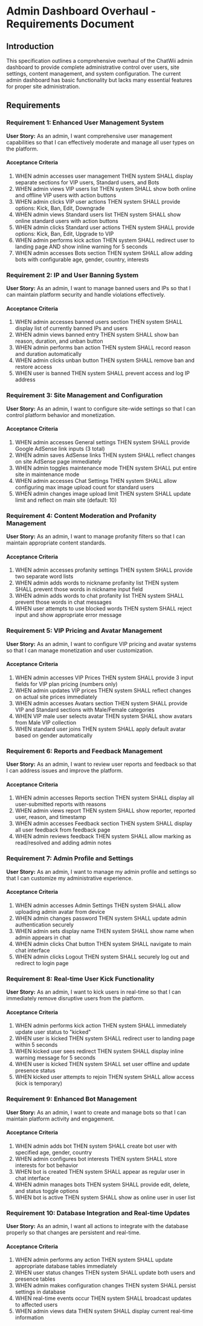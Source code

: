 # Admin Dashboard Overhaul - Requirements Document

## Introduction

This specification outlines a comprehensive overhaul of the ChatWii admin dashboard to provide complete administrative control over users, site settings, content management, and system configuration. The current admin dashboard has basic functionality but lacks many essential features for proper site administration.

## Requirements

### Requirement 1: Enhanced User Management System

**User Story:** As an admin, I want comprehensive user management capabilities so that I can effectively moderate and manage all user types on the platform.

#### Acceptance Criteria

1. WHEN admin accesses user management THEN system SHALL display separate sections for VIP users, Standard users, and Bots
2. WHEN admin views VIP users list THEN system SHALL show both online and offline VIP users with action buttons
3. WHEN admin clicks VIP user actions THEN system SHALL provide options: Kick, Ban, Edit, Downgrade
4. WHEN admin views Standard users list THEN system SHALL show online standard users with action buttons  
5. WHEN admin clicks Standard user actions THEN system SHALL provide options: Kick, Ban, Edit, Upgrade to VIP
6. WHEN admin performs kick action THEN system SHALL redirect user to landing page AND show inline warning for 5 seconds
7. WHEN admin accesses Bots section THEN system SHALL allow adding bots with configurable age, gender, country, interests

### Requirement 2: IP and User Banning System

**User Story:** As an admin, I want to manage banned users and IPs so that I can maintain platform security and handle violations effectively.

#### Acceptance Criteria

1. WHEN admin accesses banned users section THEN system SHALL display list of currently banned IPs and users
2. WHEN admin views banned entry THEN system SHALL show ban reason, duration, and unban button
3. WHEN admin performs ban action THEN system SHALL record reason and duration automatically
4. WHEN admin clicks unban button THEN system SHALL remove ban and restore access
5. WHEN user is banned THEN system SHALL prevent access and log IP address

### Requirement 3: Site Management and Configuration

**User Story:** As an admin, I want to configure site-wide settings so that I can control platform behavior and monetization.

#### Acceptance Criteria

1. WHEN admin accesses General settings THEN system SHALL provide Google AdSense link inputs (3 total)
2. WHEN admin saves AdSense links THEN system SHALL reflect changes on site AdSense page immediately
3. WHEN admin toggles maintenance mode THEN system SHALL put entire site in maintenance mode
4. WHEN admin accesses Chat Settings THEN system SHALL allow configuring max image upload count for standard users
5. WHEN admin changes image upload limit THEN system SHALL update limit and reflect on main site (default: 10)

### Requirement 4: Content Moderation and Profanity Management

**User Story:** As an admin, I want to manage profanity filters so that I can maintain appropriate content standards.

#### Acceptance Criteria

1. WHEN admin accesses profanity settings THEN system SHALL provide two separate word lists
2. WHEN admin adds words to nickname profanity list THEN system SHALL prevent those words in nickname input field
3. WHEN admin adds words to chat profanity list THEN system SHALL prevent those words in chat messages
4. WHEN user attempts to use blocked words THEN system SHALL reject input and show appropriate error message

### Requirement 5: VIP Pricing and Avatar Management

**User Story:** As an admin, I want to configure VIP pricing and avatar systems so that I can manage monetization and user customization.

#### Acceptance Criteria

1. WHEN admin accesses VIP Prices THEN system SHALL provide 3 input fields for VIP plan pricing (numbers only)
2. WHEN admin updates VIP prices THEN system SHALL reflect changes on actual site prices immediately
3. WHEN admin accesses Avatars section THEN system SHALL provide VIP and Standard sections with Male/Female categories
4. WHEN VIP male user selects avatar THEN system SHALL show avatars from Male VIP collection
5. WHEN standard user joins THEN system SHALL apply default avatar based on gender automatically

### Requirement 6: Reports and Feedback Management

**User Story:** As an admin, I want to review user reports and feedback so that I can address issues and improve the platform.

#### Acceptance Criteria

1. WHEN admin accesses Reports section THEN system SHALL display all user-submitted reports with reasons
2. WHEN admin views report THEN system SHALL show reporter, reported user, reason, and timestamp
3. WHEN admin accesses Feedback section THEN system SHALL display all user feedback from feedback page
4. WHEN admin reviews feedback THEN system SHALL allow marking as read/resolved and adding admin notes

### Requirement 7: Admin Profile and Settings

**User Story:** As an admin, I want to manage my admin profile and settings so that I can customize my administrative experience.

#### Acceptance Criteria

1. WHEN admin accesses Admin Settings THEN system SHALL allow uploading admin avatar from device
2. WHEN admin changes password THEN system SHALL update admin authentication securely
3. WHEN admin sets display name THEN system SHALL show name when admin appears in chat
4. WHEN admin clicks Chat button THEN system SHALL navigate to main chat interface
5. WHEN admin clicks Logout THEN system SHALL securely log out and redirect to login page

### Requirement 8: Real-time User Kick Functionality

**User Story:** As an admin, I want to kick users in real-time so that I can immediately remove disruptive users from the platform.

#### Acceptance Criteria

1. WHEN admin performs kick action THEN system SHALL immediately update user status to "kicked"
2. WHEN user is kicked THEN system SHALL redirect user to landing page within 5 seconds
3. WHEN kicked user sees redirect THEN system SHALL display inline warning message for 5 seconds
4. WHEN user is kicked THEN system SHALL set user offline and update presence status
5. WHEN kicked user attempts to rejoin THEN system SHALL allow access (kick is temporary)

### Requirement 9: Enhanced Bot Management

**User Story:** As an admin, I want to create and manage bots so that I can maintain platform activity and engagement.

#### Acceptance Criteria

1. WHEN admin adds bot THEN system SHALL create bot user with specified age, gender, country
2. WHEN admin configures bot interests THEN system SHALL store interests for bot behavior
3. WHEN bot is created THEN system SHALL appear as regular user in chat interface
4. WHEN admin manages bots THEN system SHALL provide edit, delete, and status toggle options
5. WHEN bot is active THEN system SHALL show as online user in user list

### Requirement 10: Database Integration and Real-time Updates

**User Story:** As an admin, I want all actions to integrate with the database properly so that changes are persistent and real-time.

#### Acceptance Criteria

1. WHEN admin performs any action THEN system SHALL update appropriate database tables immediately
2. WHEN user status changes THEN system SHALL update both users and presence tables
3. WHEN admin makes configuration changes THEN system SHALL persist settings in database
4. WHEN real-time events occur THEN system SHALL broadcast updates to affected users
5. WHEN admin views data THEN system SHALL display current real-time information